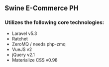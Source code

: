 ## Swine E-Commerce PH

<!-- Swine E-Commerce PH is an E-Commerce System for Breeder Swine and Boar Semen in the Philippines. It is currently under development in the Institute of Computer Science - University of the Philippines Los Banos (ICS-UPLB). This project is a collaborative effort of the ICS-UPLB, Philippine Council for Agriculture, Aquatic and Natural Resources Research and Development (PCAARRD), and  the Bureau of Animal Industry(BAI) as the secretariat of Accredited Swine Breeders Association of the Philippines (ASBAP). -->

### Utilizes the following core technologies:

* Laravel v5.3
* Ratchet
* ZeroMQ / needs php-zmq
* VueJS v2
* jQuery v2.1
* Materialize CSS v0.98

